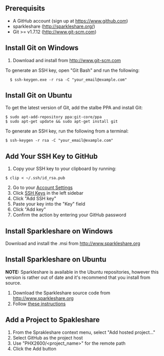 ## Prerequisits

  * A GitHub account (sign up at https://www.github.com)
  * sparkleshare (http://sparkleshare.org/)
  * Git >= v1.7.12 (http://www.git-scm.com)


## Install Git on Windows

  1. Download and install from http://www.git-scm.com

To generate an SSH key, open "Git Bash" and run the following:

      $ ssh-keygen.exe -r rsa -C "your_email@example.com"


## Install Git on Ubuntu

To get the latest version of Git, add the stalbe PPA and install Git:

    $ sudo apt-add-repository ppa:git-core/ppa
    $ sudo apt-get update && sudo apt-get install git
    
To generate an SSH key, run the following from a terminal:

    $ ssh-keygen -r rsa -C "your_email@example.com"


## Add Your SSH Key to GitHub

  1. Copy your SSH key to your clipboard by running:

    $ clip < ~/.ssh/id_rsa.pub


  2. Go to your [Account Settings](https://github.com/settings)
  3. Click [SSH Keys](https://github.com/settings) in the left sidebar
  4. Click "Add SSH key"
  5. Paste your key into the "Key" field
  6. Click "Add key"
  7. Confirm the action by entering your GitHub password


## Install Sparkleshare on Windows

Download and install the .msi from http://www.sparkleshare.org


## Install Sparkleshare on Ubuntu

**NOTE:** Sparkleshare is available in the Ubuntu repositories, however this
version is rather out of date and it's recommend that you install from source.

  1. Download the Sparkleshare source code from http://www.sparkleshare.org
  2. Follow [these instructions](https://github.com/hbons/SparkleShare/blob/master/SparkleShare/Linux/README.md)


## Add a Project to Spakleshare

  1. From the Sprakleshare context menu, select "Add hosted project..."
  2. Select GitHub as the project host
  3. Use "PHX2600/<project_name>" for the remote path
  4. Click the Add button